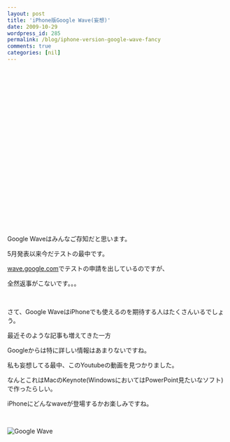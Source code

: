 ```yaml
---
layout: post
title: 'iPhone版Google Wave(妄想)'
date: 2009-10-29
wordpress_id: 285
permalink: /blog/iphone-version-google-wave-fancy
comments: true
categories: [nil]
---
```

<div class="section">
<p><object height="364" width="445"><param value="http://www.youtube.com/v/ufMQyzUsaCE&#38;hl=ja&#38;fs=1&#38;border=1" name="movie" ></param><param value="true" name="allowFullScreen" ></param><param value="always" name="allowscriptaccess" ></param><embed height="364" width="445" allowfullscreen="true" allowscriptaccess="always" type="application/x-shockwave-flash" src="http://www.youtube.com/v/ufMQyzUsaCE&#38;hl=ja&#38;fs=1&#38;border=1"></embed></object></p>
<p>Google Waveはみんなご存知だと思います。</p>
<p>5月発表以来今だテストの最中です。</p>
<p><a target="_blank" href="http://wave.google.com" title="wave.google.com">wave.google.com</a>でテストの申請を出しているのですが、</p>
<p>全然返事がこないです。。。</p>
<br/>
<p>さて、Google WaveはiPhoneでも使えるのを期待する人はたくさんいるでしょう。</p>
<p>最近そのような記事も増えてきた一方</p>
<p>Googleからは特に詳しい情報はあまりないですね。</p>
<p>私も妄想してる最中、このYoutubeの動画を見つかりました。</p>
<p>なんとこれはMacのKeynote(WindowsにおいてはPowerPoint見たいなソフト)で作ったらしい。</p>
<p>iPhoneにどんなwaveが登場するかお楽しみですね。</p>
<br/>
<p><img alt="Google Wave" src="http://blog-imgs-34.fc2.com/k/i/n/kinopyo/Google-Wave-iphone-app.jpg"></p>
</div>
